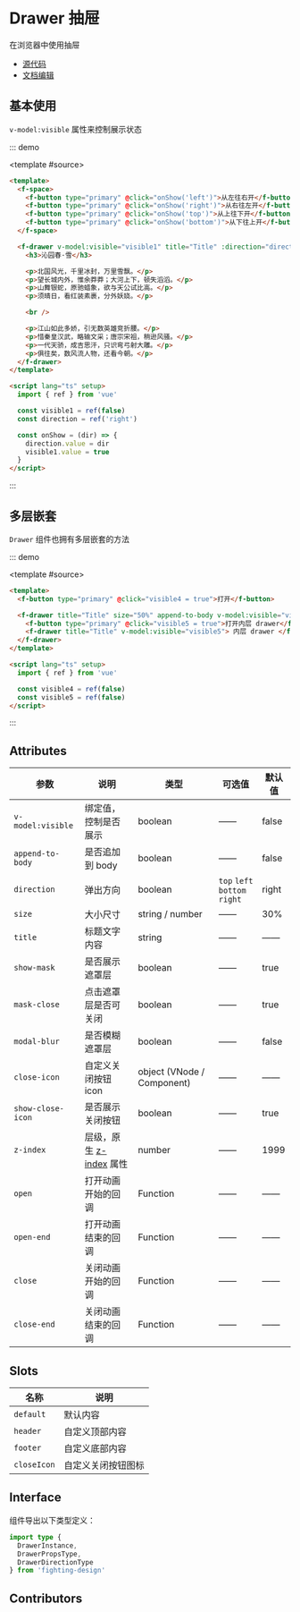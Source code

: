 # Drawer 抽屉

在浏览器中使用抽屉

- [源代码](https://github.com/FightingDesign/fighting-design/tree/master/packages/fighting-design/drawer)
- [文档编辑](https://github.com/FightingDesign/fighting-design/blob/master/docs/docs/components/drawer.md)

## 基本使用

`v-model:visible` 属性来控制展示状态

::: demo

<template #source>
<demo1-vue />
</template>

```html
<template>
  <f-space>
    <f-button type="primary" @click="onShow('left')">从左往右开</f-button>
    <f-button type="primary" @click="onShow('right')">从右往左开</f-button>
    <f-button type="primary" @click="onShow('top')">从上往下开</f-button>
    <f-button type="primary" @click="onShow('bottom')">从下往上开</f-button>
  </f-space>

  <f-drawer v-model:visible="visible1" title="Title" :direction="direction">
    <h3>沁园春·雪</h3>

    <p>北国风光，千里冰封，万里雪飘。</p>
    <p>望长城内外，惟余莽莽；大河上下，顿失滔滔。</p>
    <p>山舞银蛇，原驰蜡象，欲与天公试比高。</p>
    <p>须晴日，看红装素裹，分外妖娆。</p>

    <br />

    <p>江山如此多娇，引无数英雄竞折腰。</p>
    <p>惜秦皇汉武，略输文采；唐宗宋祖，稍逊风骚。</p>
    <p>一代天骄，成吉思汗，只识弯弓射大雕。</p>
    <p>俱往矣，数风流人物，还看今朝。</p>
  </f-drawer>
</template>

<script lang="ts" setup>
  import { ref } from 'vue'

  const visible1 = ref(false)
  const direction = ref('right')

  const onShow = (dir) => {
    direction.value = dir
    visible1.value = true
  }
</script>
```

:::

## 多层嵌套

`Drawer` 组件也拥有多层嵌套的方法

::: demo

<template #source>
<demo2-vue />
</template>

```html
<template>
  <f-button type="primary" @click="visible4 = true">打开</f-button>

  <f-drawer title="Title" size="50%" append-to-body v-model:visible="visible4">
    <f-button type="primary" @click="visible5 = true">打开内层 drawer</f-button>
    <f-drawer title="Title" v-model:visible="visible5"> 内层 drawer </f-drawer>
  </f-drawer>
</template>

<script lang="ts" setup>
  import { ref } from 'vue'

  const visible4 = ref(false)
  const visible5 = ref(false)
</script>
```

:::

## Attributes

| 参数              | 说明                                                                                | 类型                       | 可选值                               | 默认值 |
| ----------------- | ----------------------------------------------------------------------------------- | -------------------------- | ------------------------------------ | ------ |
| `v-model:visible` | 绑定值，控制是否展示                                                                | boolean                    | ——                                   | false  |
| `append-to-body`  | 是否追加到 body                                                                     | boolean                    | ——                                   | false  |
| `direction`       | 弹出方向                                                                            | boolean                    | `top` `left` <br /> `bottom` `right` | right  |
| `size`            | 大小尺寸                                                                            | string / number            | ——                                   | 30%    |
| `title`           | 标题文字内容                                                                        | string                     | ——                                   | ——     |
| `show-mask`       | 是否展示遮罩层                                                                      | boolean                    | ——                                   | true   |
| `mask-close`      | 点击遮罩层是否可关闭                                                                | boolean                    | ——                                   | true   |
| `modal-blur`      | 是否模糊遮罩层                                                                      | boolean                    | ——                                   | false  |
| `close-icon`      | 自定义关闭按钮 icon                                                                 | object (VNode / Component) | ——                                   | ——     |
| `show-close-icon` | 是否展示关闭按钮                                                                    | boolean                    | ——                                   | true   |
| `z-index`         | 层级，原生 [z-index](https://developer.mozilla.org/zh-CN/docs/Web/CSS/z-index) 属性 | number                     | ——                                   | 1999   |
| `open`            | 打开动画开始的回调                                                                  | Function                   | ——                                   | ——     |
| `open-end`        | 打开动画结束的回调                                                                  | Function                   | ——                                   | ——     |
| `close`           | 关闭动画开始的回调                                                                  | Function                   | ——                                   | ——     |
| `close-end`       | 关闭动画结束的回调                                                                  | Function                   | ——                                   | ——     |

## Slots

| 名称        | 说明               |
| ----------- | ------------------ |
| `default`   | 默认内容           |
| `header`    | 自定义顶部内容     |
| `footer`    | 自定义底部内容     |
| `closeIcon` | 自定义关闭按钮图标 |

## Interface

组件导出以下类型定义：

```ts
import type {
  DrawerInstance,
  DrawerPropsType,
  DrawerDirectionType
} from 'fighting-design'
```

## Contributors

<a href="https://github.com/Tyh2001" target="_blank">
  <f-avatar round src="https://avatars.githubusercontent.com/u/73180970?v=4" />
</a>

<a href="https://github.com/wang-zhixin" target="_blank">
  <f-avatar round src="https://avatars.githubusercontent.com/u/50623519?v=4" />
</a>

<script setup lang="ts">
  import demo1Vue from './_demos/drawer/demo1.vue'
  import demo2Vue from './_demos/drawer/demo2.vue'
</script>

